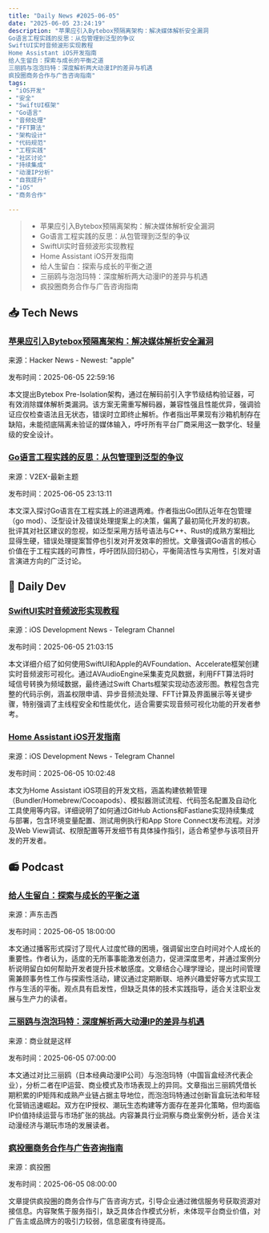 ```yaml
---
title: "Daily News #2025-06-05"
date: "2025-06-05 23:24:19"
description: "苹果应引入Bytebox预隔离架构：解决媒体解析安全漏洞
Go语言工程实践的反思：从包管理到泛型的争议
SwiftUI实时音频波形实现教程
Home Assistant iOS开发指南
给人生留白：探索与成长的平衡之道
三丽鸥与泡泡玛特：深度解析两大动漫IP的差异与机遇
疯投圈商务合作与广告咨询指南"
tags: 
- "iOS开发"
- "安全"
- "SwiftUI框架"
- "Go语言"
- "音频处理"
- "FFT算法"
- "架构设计"
- "代码规范"
- "工程实践"
- "社区讨论"
- "持续集成"
- "动漫IP分析"
- "自我提升"
- "iOS"
- "商务合作"

---
```


> - 苹果应引入Bytebox预隔离架构：解决媒体解析安全漏洞
> - Go语言工程实践的反思：从包管理到泛型的争议
> - SwiftUI实时音频波形实现教程
> - Home Assistant iOS开发指南
> - 给人生留白：探索与成长的平衡之道
> - 三丽鸥与泡泡玛特：深度解析两大动漫IP的差异与机遇
> - 疯投圈商务合作与广告咨询指南

## 📥 Tech News

### [苹果应引入Bytebox预隔离架构：解决媒体解析安全漏洞](https://jam2we5b3a.medium.com/this-is-the-future-apple-should-already-be-shipping-054c69d78e50)

来源：Hacker News - Newest: "apple"

发布时间：2025-06-05 22:59:16

本文提出Bytebox Pre-Isolation架构，通过在解码前引入字节级结构验证器，可有效消除媒体解析类漏洞。该方案无需重写解码器，兼容性强且性能优异，强调验证应仅检查语法且无状态，错误时立即终止解析。作者指出苹果现有沙箱机制存在缺陷，未能彻底隔离未验证的媒体输入，呼吁所有平台厂商采用这一数学化、轻量级的安全设计。

### [Go语言工程实践的反思：从包管理到泛型的争议](https://www.v2ex.com/t/1136685)

来源：V2EX-最新主题

发布时间：2025-06-05 23:13:11

本文深入探讨Go语言在工程实践上的进退两难。作者指出Go团队近年在包管理（go mod）、泛型设计及错误处理提案上的决策，偏离了最初简化开发的初衷。批评其对社区建议的忽视，如泛型采用方括号语法与C++、Rust的成熟方案相比显得生硬，错误处理提案暂停也引发对开发效率的担忧。文章强调Go语言的核心价值在于工程实践的可靠性，呼吁团队回归初心，平衡简洁性与实用性，引发对语言演进方向的广泛讨论。

## 💾 Daily Dev

### [SwiftUI实时音频波形实现教程](https://www.createwithswift.com/creating-a-live-audio-waveform-in-swiftui/)

来源：iOS Development News - Telegram Channel

发布时间：2025-06-05 21:03:15

本文详细介绍了如何使用SwiftUI和Apple的AVFoundation、Accelerate框架创建实时音频波形可视化。通过AVAudioEngine采集麦克风数据，利用FFT算法将时域信号转换为频域数据，最终通过Swift Charts框架实现动态波形图。教程包含完整的代码示例，涵盖权限申请、异步音频流处理、FFT计算及界面展示等关键步骤，特别强调了主线程安全和性能优化，适合需要实现音频可视化功能的开发者参考。

### [Home Assistant iOS开发指南](https://github.com/home-assistant/iOS)

来源：iOS Development News - Telegram Channel

发布时间：2025-06-05 10:02:48

本文为Home Assistant iOS项目的开发文档，涵盖构建依赖管理（Bundler/Homebrew/Cocoapods）、模拟器测试流程、代码签名配置及自动化工具使用等内容。详细说明了如何通过GitHub Actions和Fastlane实现持续集成与部署，包含环境变量配置、测试用例执行和App Store Connect发布流程。对涉及Web View调试、权限配置等开发细节有具体操作指引，适合希望参与该项目开发的开发者。

## 📻 Podcast

### [给人生留白：探索与成长的平衡之道](https://www.xiaoyuzhoufm.com/episode/68416be0caf6efb83fca5dea)

来源：声东击西

发布时间：2025-06-05 18:00:00

本文通过播客形式探讨了现代人过度忙碌的困境，强调留出空白时间对个人成长的重要性。作者认为，适度的无所事事能激发创造力，促进深度思考，并通过案例分析说明留白如何帮助开发者提升技术敏感度。文章结合心理学理论，提出时间管理需兼顾事务性工作与探索性活动，建议通过定期断联、培养兴趣爱好等方式实现工作与生活的平衡。观点具有启发性，但缺乏具体的技术实践指导，适合关注职业发展与生产力的读者。

### [三丽鸥与泡泡玛特：深度解析两大动漫IP的差异与机遇](https://www.xiaoyuzhoufm.com/episode/6840541138dcc57c648f2ae1)

来源：商业就是这样

发布时间：2025-06-05 07:00:00

本文通过对比三丽鸥（日本经典动漫IP公司）与泡泡玛特（中国盲盒经济代表企业），分析二者在IP运营、商业模式及市场表现上的异同。文章指出三丽鸥凭借长期积累的IP矩阵和成熟产业链占据主导地位，而泡泡玛特通过创新盲盒玩法和年轻化营销迅速崛起。双方在IP授权、潮玩生态构建等方面存在差异化策略，但均面临IP价值持续运营与市场扩张的挑战。内容兼具行业洞察与商业案例分析，适合关注动漫经济与潮玩市场的发展读者。

### [疯投圈商务合作与广告咨询指南](https://crazy.capital/116)

来源：疯投圈

发布时间：2025-06-05 08:00:00

文章提供疯投圈的商务合作与广告咨询方式，引导企业通过微信服务号获取资源对接信息。内容聚焦于服务指引，缺乏具体合作模式分析，未体现平台商业价值，对广告主或品牌方的吸引力较弱，信息密度有待提高。
